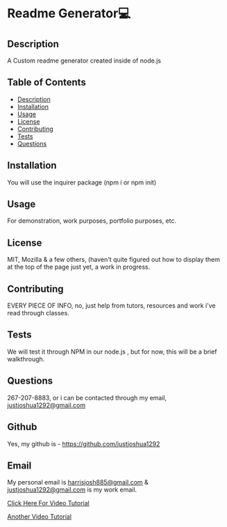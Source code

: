 # Readme Generator💻



## Description
A Custom readme generator created inside of node.js

## Table of Contents
* [Description](#Description) 
* [Installation](#Installation)
* [Usage](#Usage)
* [License](#License)
* [Contributing](#Contributing)
* [Tests](#Tests)
* [Questions](#Questions)
            
## Installation 
You will use the inquirer package (npm i or npm init)

## Usage 
For demonstration, work purposes, portfolio purposes, etc.

## License
MIT, Mozilla & a few others, (haven't quite figured out how to display them at the top of the page just yet, a work in progress.

## Contributing
EVERY PIECE OF INFO, no, just help from tutors, resources and work i've read through classes.

## Tests
We will test it through NPM in our node.js , but for now, this will be a brief walkthrough.

## Questions 
267-207-8883, or i can be contacted through my email, justjoshua1292@gmail.com

## Github
Yes, my github is - https://github.com/justjoshua1292

## Email
My personal email is harrisjosh885@gmail.com & justjoshua1292@gmail.com is my work email.


[Click Here For Video Tutorial](https://drive.google.com/file/d/18zRjl9sRREXPOsL6FiPLhaZ7pUz7BDXG/view)

[Another Video Tutorial](https://drive.google.com/file/d/1pzPoXJAcPR0LVrzUvIbWyCZdIwJAgtmW/view)
